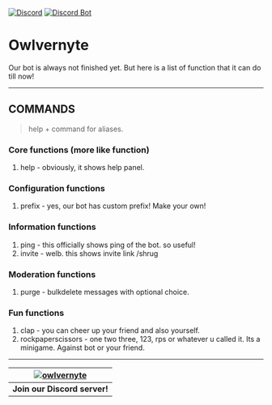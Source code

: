 [![Discord](https://discord.com/api/guilds/830110554604961824/widget.png)](https://discord.link/owlvernyte)
[![Discord Bot](https://discordbots.org/api/widget/status/853623967180259369.svg)](https://top.gg/bot/853623967180259369)

# Owlvernyte

Our bot is always not finished yet. But here is a list of function that it can do till now!
___
## COMMANDS
> help + command for aliases.

### Core functions (more like function)
1. help - obviously, it shows help panel.

### Configuration functions
1. prefix - yes, our bot has custom prefix! Make your own!

### Information functions
1. ping - this officially shows ping of the bot. so useful!
2. invite - welb. this shows invite link /shrug

### Moderation functions
1. purge - bulkdelete messages with optional choice.

### Fun functions
1. clap - you can cheer up your friend and also yourself.
2. rockpaperscissors - one two three, 123, rps or whatever u called it. Its a minigame. Against bot or your friend.
___
| [![owlvernyte](https://cdn.discordapp.com/attachments/852888201391374376/857857987099492382/ezgif-2-6b2302497da6.gif)](https://discord.link/owlvernyte) |
| --- |
| **Join our Discord server!** |

